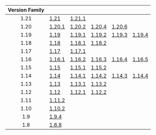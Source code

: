 | Version Family | | | | | |
|:---:|---|---|---|---|---|
| 1.21 | [1.21](https://github.com/BaldGang/spigot-build/releases/download/20240813/spigot-1.21.jar) | [1.21.1](https://github.com/BaldGang/spigot-build/releases/download/20240813/spigot-1.21.1.jar) | | | |
| 1.20 | [1.20.1](https://github.com/BaldGang/spigot-build/releases/download/20240813/spigot-1.20.1.jar) | [1.20.2](https://github.com/BaldGang/spigot-build/releases/download/20240813/spigot-1.20.2.jar) | [1.20.4](https://github.com/BaldGang/spigot-build/releases/download/20240813/spigot-1.20.4.jar) | [1.20.6](https://github.com/BaldGang/spigot-build/releases/download/20240813/spigot-1.20.6.jar) | |
| 1.19 | [1.19](https://github.com/BaldGang/spigot-build/releases/download/20240813/spigot-1.19.jar) | [1.19.1](https://github.com/BaldGang/spigot-build/releases/download/20240813/spigot-1.19.1.jar) | [1.19.2](https://github.com/BaldGang/spigot-build/releases/download/20240813/spigot-1.19.2.jar) | [1.19.3](https://github.com/BaldGang/spigot-build/releases/download/20240813/spigot-1.19.3.jar) | [1.19.4](https://github.com/BaldGang/spigot-build/releases/download/20240813/spigot-1.19.4.jar) |
| 1.18 | [1.18](https://github.com/BaldGang/spigot-build/releases/download/20240813/spigot-1.18.jar) | [1.18.1](https://github.com/BaldGang/spigot-build/releases/download/20240813/spigot-1.18.1.jar) | [1.18.2](https://github.com/BaldGang/spigot-build/releases/download/20240813/spigot-1.18.2.jar) | | |
| 1.17 | [1.17](https://github.com/BaldGang/spigot-build/releases/download/20240813/spigot-1.17.jar) | [1.17.1](https://github.com/BaldGang/spigot-build/releases/download/20240813/spigot-1.17.1.jar) | | | |
| 1.16 | [1.16.1](https://github.com/BaldGang/spigot-build/releases/download/20240813/spigot-1.16.1.jar) | [1.16.2](https://github.com/BaldGang/spigot-build/releases/download/20240813/spigot-1.16.2.jar) | [1.16.3](https://github.com/BaldGang/spigot-build/releases/download/20240813/spigot-1.16.3.jar) | [1.16.4](https://github.com/BaldGang/spigot-build/releases/download/20240813/spigot-1.16.4.jar) | [1.16.5](https://github.com/BaldGang/spigot-build/releases/download/20240813/spigot-1.16.5.jar) |
| 1.15 | [1.15](https://github.com/BaldGang/spigot-build/releases/download/20240813/spigot-1.15.jar) | [1.15.1](https://github.com/BaldGang/spigot-build/releases/download/20240813/spigot-1.15.1.jar) | [1.15.2](https://github.com/BaldGang/spigot-build/releases/download/20240813/spigot-1.15.2.jar) | | |
| 1.14 | [1.14](https://github.com/BaldGang/spigot-build/releases/download/20240813/spigot-1.14.jar) | [1.14.1](https://github.com/BaldGang/spigot-build/releases/download/20240813/spigot-1.14.1.jar) | [1.14.2](https://github.com/BaldGang/spigot-build/releases/download/20240813/spigot-1.14.2.jar) | [1.14.3](https://github.com/BaldGang/spigot-build/releases/download/20240813/spigot-1.14.3.jar) | [1.14.4](https://github.com/BaldGang/spigot-build/releases/download/20240813/spigot-1.14.4.jar) |
| 1.13 | [1.13](https://github.com/BaldGang/spigot-build/releases/download/20240813/spigot-1.13.jar) | [1.13.1](https://github.com/BaldGang/spigot-build/releases/download/20240813/spigot-1.13.1.jar) | [1.13.2](https://github.com/BaldGang/spigot-build/releases/download/20240813/spigot-1.13.2.jar) | | |
| 1.12 | [1.12](https://github.com/BaldGang/spigot-build/releases/download/20240813/spigot-1.12.jar) | [1.12.1](https://github.com/BaldGang/spigot-build/releases/download/20240813/spigot-1.12.1.jar) | [1.12.2](https://github.com/BaldGang/spigot-build/releases/download/20240813/spigot-1.12.2.jar) | | |
| 1.11 | [1.11.2](https://github.com/BaldGang/spigot-build/releases/download/20240813/spigot-1.11.2.jar) | | | | |
| 1.10 | [1.10.2](https://github.com/BaldGang/spigot-build/releases/download/20240813/spigot-1.10.2.jar) | | | | |
| 1.9 | [1.9.4](https://github.com/BaldGang/spigot-build/releases/download/20240813/spigot-1.9.4.jar) | | | | |
| 1.8 | [1.8.8](https://github.com/BaldGang/spigot-build/releases/download/20240813/spigot-1.8.8.jar) | | | | |
